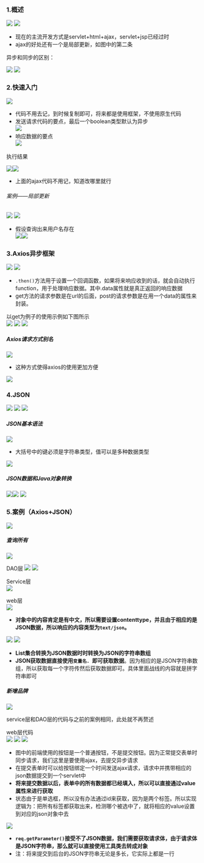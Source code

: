 ### 1.概述

![](assets/11Ajax/file-20250716232431307.png)
![](assets/11Ajax/file-20250716232726115.png)
* 现在的主流开发方式是servlet+html+ajax，servlet+jsp已经过时
* ajax的好处还有一个是局部更新，如图中的第二条

异步和同步的区别：

![](assets/11Ajax/file-20250716233207960.png)
![](assets/11Ajax/file-20250716233219806.png)


### 2.快速入门
![](assets/11Ajax/file-20250717134011391.png)
* 代码不用去记，到时候复制即可，将来都是使用框架，不使用原生代码
* 发送请求代码的要点，最后一个boolean类型默认为异步  
	![](assets/11Ajax/file-20250717135440477.png)
* 响应数据的要点  
	![](assets/11Ajax/file-20250717135927734.png)

执行结果


![](assets/11Ajax/file-20250717141039915.png)![](assets/11Ajax/file-20250717141153568.png)
* 上面的ajax代码不用记，知道改哪里就行

###### 案例——局部更新
![](assets/11Ajax/file-20250717141434315.png)
![](assets/11Ajax/file-20250717141615725.png)
* 假设查询出来用户名存在  
![](assets/11Ajax/file-20250717142156659.png)![](assets/11Ajax/file-20250717142215273.png)


### 3.Axios异步框架

![](assets/11Ajax/file-20250717143409291.png)
![](assets/11Ajax/file-20250717144136468.png)
* `.then()`方法用于设置一个回调函数，如果将来响应收到的话，就会自动执行function，用于处理响应数据。其中.data属性就是真正返回的响应数据
* get方法的请求参数是在url的后面，post的请求参数是在用一个data的属性来封装。


以get为例子的使用示例如下图所示   
![](assets/11Ajax/file-20250717145756360.png)
![](assets/11Ajax/file-20250717145810895.png)
![](assets/11Ajax/file-20250717145710943.png)


##### Axios请求方式别名
![](assets/11Ajax/file-20250717150201114.png)
* 这种方式使得axios的使用更加方便

![](assets/11Ajax/file-20250717150557289.png)


### 4.JSON
![](assets/11Ajax/file-20250717151018159.png)
![](assets/11Ajax/file-20250717162320794.png)
![](assets/11Ajax/file-20250717162350555.png)

##### JSON基本语法
![](assets/11Ajax/file-20250717151510898.png)
* 大括号中的键必须是字符串类型，值可以是多种数据类型
  
![](assets/11Ajax/file-20250717151819805.png)


##### JSON数据和Java对象转换
![](assets/11Ajax/file-20250717152013623.png)![](assets/11Ajax/file-20250717152154246.png)
![](assets/11Ajax/file-20250717153036417.png)



### 5.案例（Axios+JSON）
![](assets/11Ajax/file-20250717162432761.png)


##### 查询所有  
![](assets/11Ajax/file-20250717162613591.png)

DAO层
![](assets/11Ajax/file-20250717162746097.png)
![](assets/11Ajax/file-20250717162804402.png)

Service层  
![](assets/11Ajax/file-20250717162828162.png)


web层  
![](assets/11Ajax/file-20250717163448948.png)
* **对象中的内容肯定是有中文，所以需要设置contenttype，并且由于相应的是JSON数据，所以响应的内容类型为`text/json`。**

![](assets/11Ajax/file-20250717164242868.png)
![](assets/11Ajax/file-20250717164259211.png)
* **List集合转换为JSON数据时时转换为JSON的字符串数组**
* **JSON获取数据直接使用`变量名. `即可获取数据**。因为相应的是JSON字符串数组，所以获取每一个字符传然后获取数据即可。具体里面战线的内容就是拼字符串即可

 
##### 新增品牌
![](assets/11Ajax/file-20250717164844022.png)


service层和DAO层的代码与之前的案例相同，此处就不再赘述

web层代码  
![](assets/11Ajax/file-20250717171156762.png)
![](assets/11Ajax/file-20250717171751533.png)
![](assets/11Ajax/file-20250717171806950.png)
* 图中的前端使用的按钮是一个普通按钮，不是提交按钮。因为正常提交表单时同步请求，我们这里是要使用ajax，去提交异步请求
* 在提交表单时可以给按钮绑定一个时间发送ajax请求，请求中并携带相应的json数据提交到一个servlet中
*  **将来提交数据以后，表单中的所有数据都已经填入，所以可以直接通过value属性来进行获取**
* 状态由于是单选框，所以没有办法通过id来获取，因为是两个标签。所以实现逻辑为：把所有标签都获取出来，检测哪个被选中了，就将相应的value设置到对应的json对象中去

![](assets/11Ajax/file-20250717170355148.png)

* **`req.getParameter()`接受不了JSON数据，我们需要获取请求体，由于请求体是JSON字符串，那么就可以直接使用工具类去转成对象**
* 注：将来提交到后台的JSON字符串无论是多长，它实际上都是一行
